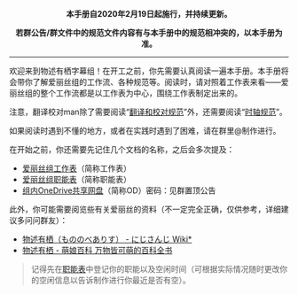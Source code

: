 <div style="text-align:center;">

**本手册自2020年2月19日起施行，并持续更新。**

**若群公告/群文件中的规范文件内容有与本手册中的规范相冲突的，以本手册为准。**

</div>

---

欢迎来到物述有栖字幕组！在开工之前，你先需要认真阅读一遍本手册。本手册将会带你了解爱丽丝组的工作流、各种规范等。阅读时，请对照着工作表来看——爱丽丝组的整个工作流都是以工作表为中心，围绕工作表制定出来的。

注意，翻译校对man除了需要阅读“[翻译和校对规范](https://www.yuque.com/decmoe47/qc69ed/psx7ri)”外，还需要阅读“[时轴规范](https://www.yuque.com/decmoe47/qc69ed/dirtlg)”。

如果阅读时遇到不懂的地方，或者在实践时遇到了困难，请在群里@制作进行。

在开始之前，你还需要先记住几个文档的名称，之后会多次提及：

- [爱丽丝组工作表](https://docs.qq.com/sheet/DYklYV0h1SEt2R3FJ)（简称工作表）
- [爱丽丝组职能表](https://docs.qq.com/sheet/DQ0FDZnRacWF0SU15)（简称职能表）
- [组内OneDrive共享网盘](https://mononobealice-my.sharepoint.cn/:f:/g/personal/e307220930_mononobealice_partner_onmschina_cn/EitZtrmdGXlJk7Xh1U16ThABIMqDl1gD8P3lOekxtKqEPQ)（简称OD）密码：见群置顶公告

此外，你可能需要阅览些有关爱丽丝的资料（不一定完全正确，仅供参考，详细建议多问问群友）：

- [物述有栖（もののべありす） - にじさんじ Wiki*](https://wikiwiki.jp/nijisanji/%E7%89%A9%E8%BF%B0%E6%9C%89%E6%A0%96)
- [物述有栖 - 萌娘百科 万物皆可萌的百科全书](https://zh.moegirl.org.cn/%E7%89%A9%E8%BF%B0%E6%9C%89%E6%A0%96)

> 记得先在[职能表](https://docs.qq.com/sheet/DQ0FDZnRacWF0SU15)中登记你的职能以及空闲时间（可根据实际情况随时更改你的空闲信息以告诉制作进行你最近是否有空）。


